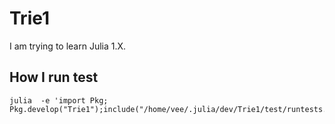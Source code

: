# Trie1

I am trying to learn Julia 1.X.

## How I run test

```
julia  -e 'import Pkg; Pkg.develop("Trie1");include("/home/vee/.julia/dev/Trie1/test/runtests.jl")'
```
